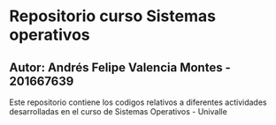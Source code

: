 # Repositorio curso Sistemas operativos
## Autor: Andrés Felipe Valencia Montes - 201667639

Este repositorio contiene los codigos relativos a diferentes actividades
desarrolladas  en el curso de Sistemas Operativos - Univalle 


